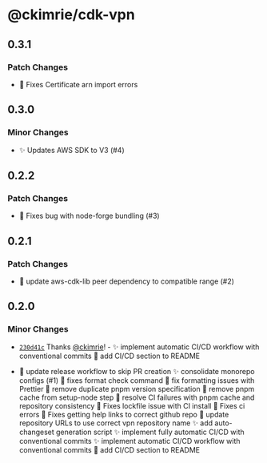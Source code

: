 # @ckimrie/cdk-vpn

## 0.3.1

### Patch Changes

- 🐛 Fixes Certificate arn import errors

## 0.3.0

### Minor Changes

- ✨ Updates AWS SDK to V3 (#4)

## 0.2.2

### Patch Changes

- 🐛 Fixes bug with node-forge bundling (#3)

## 0.2.1

### Patch Changes

- 🐛 update aws-cdk-lib peer dependency to compatible range (#2)

## 0.2.0

### Minor Changes

- [`230d41c`](https://github.com/ckimrie/cdk/commit/230d41c364d20cd32e54e4754384f030dd1fe685) Thanks
  [@ckimrie](https://github.com/ckimrie)! - ✨ implement automatic CI/CD workflow with conventional
  commits 📝 add CI/CD section to README

- 🐛 update release workflow to skip PR creation ✨ consolidate monorepo configs (#1) 📝 fixes
  format check command 📝 fix formatting issues with Prettier 🐛 remove duplicate pnpm version
  specification 🐛 remove pnpm cache from setup-node step 🐛 resolve CI failures with pnpm cache and
  repository consistency 📝 Fixes lockfile issue with CI install 📝 Fixes ci errors 📝 Fixes getting
  help links to correct github repo 🐛 update repository URLs to use correct vpn repository name ✨
  add auto-changeset generation script ✨ implement fully automatic CI/CD with conventional commits
  ✨ implement automatic CI/CD workflow with conventional commits 📝 add CI/CD section to README
